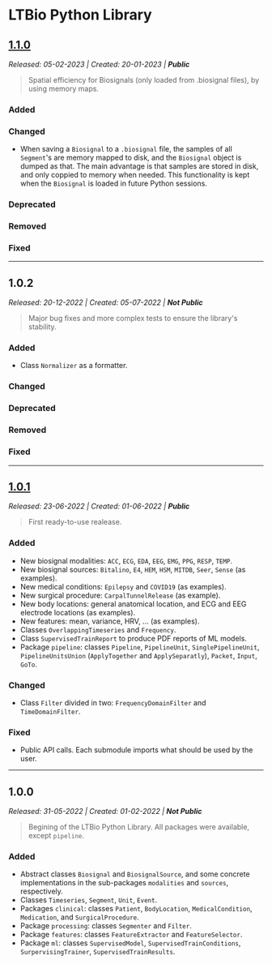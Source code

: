 # LTBio Python Library


## [1.1.0](404)

_Released: 05-02-2023 | Created: 20-01-2023 | **Public**_

> Spatial efficiency for Biosignals (only loaded from .biosignal files), by using memory maps.

### Added

### Changed

* When saving a `Biosignal` to a `.biosignal` file, the samples of all `Segment`'s are memory mapped to disk, and the `Biosignal` object is
dumped as that. The main advantage is that samples are stored in disk, and only coppied to memory when needed. This functionality is kept
when the `Biosignal` is loaded in future Python sessions.

### Deprecated

### Removed

### Fixed

____

## 1.0.2

_Released: 20-12-2022 | Created: 05-07-2022 | **Not Public**_

> Major bug fixes and more complex tests to ensure the library's stability.

### Added

* Class `Normalizer` as a formatter.

### Changed

### Deprecated

### Removed

### Fixed

____

## [1.0.1](https://github.com/jomy-kk/IT-LongTermBiosignals/releases/tag/v1.0.1)

_Released: 23-06-2022 | Created: 01-06-2022 | **Public**_

> First ready-to-use realease.

### Added

* New biosignal modalities: `ACC`, `ECG`, `EDA`, `EEG`, `EMG`, `PPG`, `RESP`, `TEMP`.
* New biosignal sources: `Bitalino`, `E4`, `HEM`, `HSM`, `MITDB`, `Seer`, `Sense` (as examples).
* New medical conditions: `Epilepsy` and `COVID19` (as examples).
* New surgical procedure: `CarpalTunnelRelease` (as example).
* New body locations: general anatomical location, and ECG and EEG electrode locations (as examples).
* New features: mean, variance, HRV, ... (as examples).
* Classes `OverlappingTimeseries` and `Frequency`.
* Class `SupervisedTrainReport` to produce PDF reports of ML models.
* Package `pipeline`: classes `Pipeline`, `PipelineUnit`, `SinglePipelineUnit`, `PipelineUnitsUnion` (`ApplyTogether` and `ApplySeparatly`), `Packet`, `Input`, `GoTo`.

### Changed
* Class `Filter` divided in two: `FrequencyDomainFilter` and `TimeDomainFilter`.

### Fixed

* Public API calls. Each submodule imports what should be used by the user.


_____

## 1.0.0

_Released: 31-05-2022 | Created: 01-02-2022 | **Not Public**_

> Begining of the LTBio Python Library. All packages were available, except ``pipeline``.

### Added

* Abstract classes `Biosignal` and `BiosignalSource`, and some concrete implementations in the sub-packages
`modalities` and `sources`, respectively.
* Classes `Timeseries`, `Segment`, `Unit`, `Event`.
* Packages `clinical`: classes `Patient`, `BodyLocation`, `MedicalCondition`, `Medication`, and `SurgicalProcedure`.
* Package `processing`: classes `Segmenter` and `Filter`.
* Package `features`: classes `FeatureExtractor` and `FeatureSelector`.
* Package `ml`: classes `SupervisedModel`, `SupervisedTrainConditions`, `SurpervisingTrainer`, `SupervisedTrainResults`.


